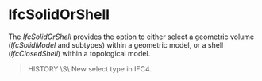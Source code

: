 IfcSolidOrShell
===============
The _IfcSolidOrShell_ provides the option to either select a geometric volume
(_IfcSolidModel_ and subtypes) within a geometric model, or a shell
(_IfcClosedShell_) within a topological model.  
  
> HISTORY \S\ New select type in IFC4.  


